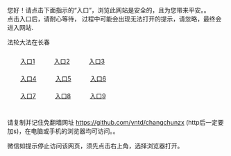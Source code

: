 您好！请点击下面指示的“入口”，浏览此网站是安全的，且为您带来平安。。 <br/>
点击入口后，请耐心等待， 过程中可能会出现无法打开的提示，请忽略，最终会进入网站. </br>

法轮大法在长春<br/>
<div style="padding:10px"><a style="margin:20px" target="_blank" href="https://dx4qfn5zw8i7v.cloudfront.net/2Qpsp?ixayl" id="ccLink1" rel="nofollow">入口1</a> <a target="_blank" style="margin:20px" href="https://d14se53cygukjn.cloudfront.net/2Qpsp?qtkkpt" id="ccLink2" rel="nofollow">入口2</a> <a style="margin:20px" target="_blank" href="https://d2pj33w0b7ypxa.cloudfront.net/2Qpsp?ilfyb" id="ccLink3" rel="nofollow">入口3</a></div>

<div style="padding:10px" ><a style="margin:20px" target="_blank" href="https://dx4qfn5zw8i7v.cloudfront.net/2Qpsp?ixayl" id="ccLink4" rel="nofollow">入口4</a> <a style="margin:20px" href="https://d14se53cygukjn.cloudfront.net/2Qpsp?qtkkpt" target="_blank" id="ccLink5" rel="nofollow">入口5</a> <a style="margin:20px" href="https://d2pj33w0b7ypxa.cloudfront.net/2Qpsp?ilfyb" target="_blank" id="ccLink6" rel="nofollow">入口6</a></div>

<div style="padding:10px"><a style="margin:20px" target="_blank" href="https://dx4qfn5zw8i7v.cloudfront.net/2Qpsp?ixayl" id="ccLink7" rel="nofollow">入口7</a> <a style="margin:20px" href="https://d14se53cygukjn.cloudfront.net/2Qpsp?qtkkpt" target="_blank" id="ccLink8" rel="nofollow">入口8</a> <a style="margin:20px" target="_blank" href="https://d2pj33w0b7ypxa.cloudfront.net/2Qpsp?ilfyb" id="ccLink9" rel="nofollow">入口9</a></div>

<br/>



请复制并记住免翻墙网址 https://github.com/yntd/changchunzx (http后一定要加s)，在电脑或手机的浏览器均可访问。。<br/>

微信如提示停止访问该网页，须先点击右上角，选择浏览器打开。
